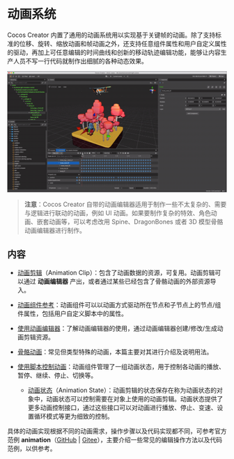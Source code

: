 # 动画系统

Cocos Creator 内置了通用的动画系统用以实现基于关键帧的动画。除了支持标准的位移、旋转、缩放动画和帧动画之外，还支持任意组件属性和用户自定义属性的驱动，再加上可任意编辑的时间曲线和创新的移动轨迹编辑功能，能够让内容生产人员不写一行代码就制作出细腻的各种动态效果。

![animation cover](index/main.gif)

> **注意**：Cocos Creator 自带的动画编辑器适用于制作一些不太复杂的、需要与逻辑进行联动的动画，例如 UI 动画。如果要制作复杂的特效、角色动画、嵌套动画等，可以考虑改用 Spine、DragonBones 或者 3D 模型骨骼动画编辑器进行制作。

## 内容

- [动画剪辑](animation-clip.md)（Animation Clip）：包含了动画数据的资源，可复用。动画剪辑可以通过 **动画编辑器** 产出，或者通过某些已经包含了骨骼动画的外部资源导入。

- [动画组件参考](animation-comp.md)：动画组件可以以动画方式驱动所在节点和子节点上的节点/组件属性，包括用户自定义脚本中的属性。

- [使用动画编辑器](animation.md)：了解动画编辑器的使用，通过动画编辑器创建/修改/生成动画剪辑资源。

- [骨骼动画](skeletal-animation.md)：常见但类型特殊的动画，本篇主要对其进行介绍及说明用法。

- [使用脚本控制动画](animation-component.md)：动画组件管理了一组动画状态，用于控制各动画的播放、暂停、继续、停止、切换等。

    - [动画状态](animation-state.md)（Animation State）：动画剪辑的状态保存在称为动画状态的对象中，动画状态可以控制需要在对象上使用的动画剪辑。动画状态提供了更多动画控制接口，通过这些接口可以对动画进行播放、停止、变速、设置循环模式等更为细致的控制。

具体的动画实现根据不同的动画需求，操作步骤以及代码实现都不同，可参考官方范例 **animation**（[GitHub](https://github.com/cocos-creator/test-cases-3d/tree/v3.0/assets/cases/animation) | [Gitee](https://gitee.com/mirrors_cocos-creator/test-cases-3d/tree/v3.0/assets/cases/animation)），主要介绍一些常见的编辑操作方法以及代码范例，以供参考。
